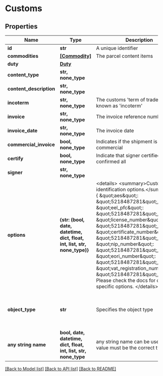 # Customs


## Properties
Name | Type | Description | Notes
------------ | ------------- | ------------- | -------------
**id** | **str** | A unique identifier | [optional] 
**commodities** | [**[Commodity]**](Commodity.md) | The parcel content items | [optional] 
**duty** | [**Duty**](Duty.md) |  | [optional] 
**content_type** | **str, none_type** |  | [optional] 
**content_description** | **str, none_type** |  | [optional] 
**incoterm** | **str, none_type** | The customs &#39;term of trade&#39; also known as &#39;incoterm&#39; | [optional] 
**invoice** | **str, none_type** | The invoice reference number | [optional] 
**invoice_date** | **str, none_type** | The invoice date | [optional] 
**commercial_invoice** | **bool, none_type** | Indicates if the shipment is commercial | [optional] 
**certify** | **bool, none_type** | Indicate that signer certified confirmed all | [optional] 
**signer** | **str, none_type** |  | [optional] 
**options** | **{str: (bool, date, datetime, dict, float, int, list, str, none_type)}** |  &lt;details&gt; &lt;summary&gt;Customs identification options.&lt;/summary&gt;  &#x60;&#x60;&#x60; {     \&quot;aes\&quot;: \&quot;5218487281\&quot;,     \&quot;eel_pfc\&quot;: \&quot;5218487281\&quot;,     \&quot;license_number\&quot;: \&quot;5218487281\&quot;,     \&quot;certificate_number\&quot;: \&quot;5218487281\&quot;,     \&quot;nip_number\&quot;: \&quot;5218487281\&quot;,     \&quot;eori_number\&quot;: \&quot;5218487281\&quot;,     \&quot;vat_registration_number\&quot;: \&quot;5218487281\&quot;, } &#x60;&#x60;&#x60;  Please check the docs for carrier specific options. &lt;/details&gt;  | [optional] 
**object_type** | **str** | Specifies the object type | [optional]  if omitted the server will use the default value of "customs_info"
**any string name** | **bool, date, datetime, dict, float, int, list, str, none_type** | any string name can be used but the value must be the correct type | [optional]

[[Back to Model list]](../README.md#documentation-for-models) [[Back to API list]](../README.md#documentation-for-api-endpoints) [[Back to README]](../README.md)


